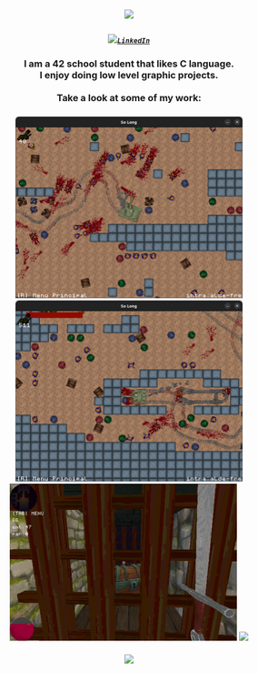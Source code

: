 <h1 align="center">
  <a href="https://git.io/typing-svg">
    <img src="https://readme-typing-svg.herokuapp.com/?lines=Hello,+There!+👋;This+is+ForAbby-X+....;Nice+to+meet+you!&center=true&size=30">
  </a>
</h1>

<h5 align="center">
  <code><a href="https://www.linkedin.com/in/alan-de-freitas-5093a427b/" title="LinkedIn Profile"><img width="20" src="https://github.com/ForAbby-X/ForAbby-X/assets/79471905/84f3a1ca-257a-4118-b562-1f62933cbc22">LinkedIn</a></code>
</h5>

<h3 align="center">
  I am a 42 school student that likes C language.<br>
  I enjoy doing low level graphic projects.<br>
   <br>
  Take a look at some of my work:<br>
</h3>

<h3 align="center">
  <img width="400" src="https://github.com/ForAbby-X/so_long/blob/main/github_image/gameplay_1.png">
  <img width="400" src="https://github.com/ForAbby-X/so_long/blob/main/github_image/gameplay_2.png"><br>
  <img width="400" src="https://github.com/ForAbby-X/cube3D/blob/main/gif/gameplay2.gif">
  <img width="400" src="https://github.com/ForAbby-X/cube3D/blob/main/gif/gameplay1.gif">
</h3>

<h5 align="center">
  <img src="https://github-readme-stats.vercel.app/api/top-langs/?username=ForAbby-X&layout=compact&theme=darcula">
</h5>
